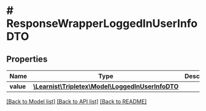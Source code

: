 # # ResponseWrapperLoggedInUserInfoDTO

## Properties

Name | Type | Description | Notes
------------ | ------------- | ------------- | -------------
**value** | [**\Learnist\Tripletex\Model\LoggedInUserInfoDTO**](LoggedInUserInfoDTO.md) |  | [optional]

[[Back to Model list]](../../README.md#models) [[Back to API list]](../../README.md#endpoints) [[Back to README]](../../README.md)
